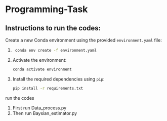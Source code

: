 # Programming-Task
## Instructions to run the codes:



 Create a new Conda environment using the provided `environment.yaml` file:


1. ```bash
    conda env create -f environment.yaml
    ```
2. Activate the environment:

    ```bash
    conda activate environment
    ```

3. Install the required dependencies using `pip`:

    ```bash
    pip install -r requirements.txt
    
    ```
run the codes
1. First run Data_process.py
2. Then run Baysian_estimator.py 

